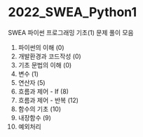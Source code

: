# 2022_SWEA_Python1
SWEA 파이썬 프로그래밍 기초(1) 문제 풀이 모음

1. 파이썬의 이해 (0)
2. 개발환경과 코드작성 (0)
3. 기초 문법의 이해 (0)
4. 변수 (1)
5. 연산자 (5)
6. 흐름과 제어 - If (8)
7. 흐름과 제어 - 반복 (12)
8. 함수의 기초 (10)
9. 내장함수 (9)
10. 예외처리
